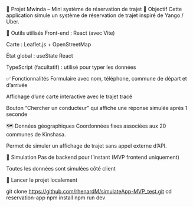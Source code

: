 🚕 Projet Mwinda – Mini système de réservation de trajet
🎯 Objectif
Cette application simule un système de réservation de trajet inspiré de Yango / Uber.

🔧 Outils utilisés
Front-end : React (avec Vite)

Carte : Leaflet.js + OpenStreetMap

État global : useState React

TypeScript (facultatif) : utilisé pour typer les données

✅ Fonctionnalités
Formulaire avec nom, téléphone, commune de départ et d’arrivée

Affichage d’une carte interactive avec le trajet tracé

Bouton “Chercher un conducteur” qui affiche une réponse simulée après 1 seconde

🗺️ Données géographiques
Coordonnées fixes associées aux 20 communes de Kinshasa.

Permet de simuler un affichage de trajet sans appel externe d’API.

🔁 Simulation
Pas de backend pour l’instant (MVP frontend uniquement)

Toutes les données sont simulées côté client

🚀 Lancer le projet localement

git clone https://github.com/rhenardM/simulateApp-MVP_test.git
cd reservation-app
npm install
npm run dev
